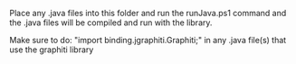 Place any .java files into this folder and run the runJava.ps1 command and the .java files will be compiled and run with the library.

Make sure to do: "import binding.jgraphiti.Graphiti;" in any .java file(s) that use the graphiti library
